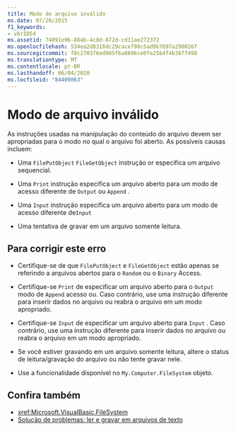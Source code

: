 ```yaml
---
title: Modo de arquivo inválido
ms.date: 07/20/2015
f1_keywords:
- vbrID54
ms.assetid: 74891e96-884b-4c8d-872d-cd11ae272372
ms.openlocfilehash: 534ea2d8316dc29cace798c5ad9b7697a290026f
ms.sourcegitcommit: f8c270376ed905f6a8896ce0fe25b4f4b38ff498
ms.translationtype: MT
ms.contentlocale: pt-BR
ms.lasthandoff: 06/04/2020
ms.locfileid: "84409863"
---
```

# <a name="bad-file-mode"></a>Modo de arquivo inválido
As instruções usadas na manipulação do conteúdo do arquivo devem ser apropriadas para o modo no qual o arquivo foi aberto. As possíveis causas incluem:  
  
- Uma `FilePutObject` `FileGetObject` instrução or especifica um arquivo sequencial.  
  
- Uma `Print` instrução especifica um arquivo aberto para um modo de acesso diferente de `Output` ou `Append` .  
  
- Uma `Input` instrução especifica um arquivo aberto para um modo de acesso diferente de`Input`  
  
- Uma tentativa de gravar em um arquivo somente leitura.  
  
## <a name="to-correct-this-error"></a>Para corrigir este erro  
  
- Certifique-se de que `FilePutObject` e `FileGetObject` estão apenas se referindo a arquivos abertos para o `Random` ou o `Binary` Access.  
  
- Certifique-se `Print` de especificar um arquivo aberto para o `Output` modo de `Append` acesso ou. Caso contrário, use uma instrução diferente para inserir dados no arquivo ou reabra o arquivo em um modo apropriado.  
  
- Certifique-se `Input` de especificar um arquivo aberto para `Input` . Caso contrário, use uma instrução diferente para inserir dados no arquivo ou reabra o arquivo em um modo apropriado.  
  
- Se você estiver gravando em um arquivo somente leitura, altere o status de leitura/gravação do arquivo ou não tente gravar nele.  
  
- Use a funcionalidade disponível no `My.Computer.FileSystem` objeto.  
  
## <a name="see-also"></a>Confira também

- <xref:Microsoft.VisualBasic.FileSystem>
- [Solução de problemas: ler e gravar em arquivos de texto](../../developing-apps/programming/drives-directories-files/troubleshooting-reading-from-and-writing-to-text-files.md)
